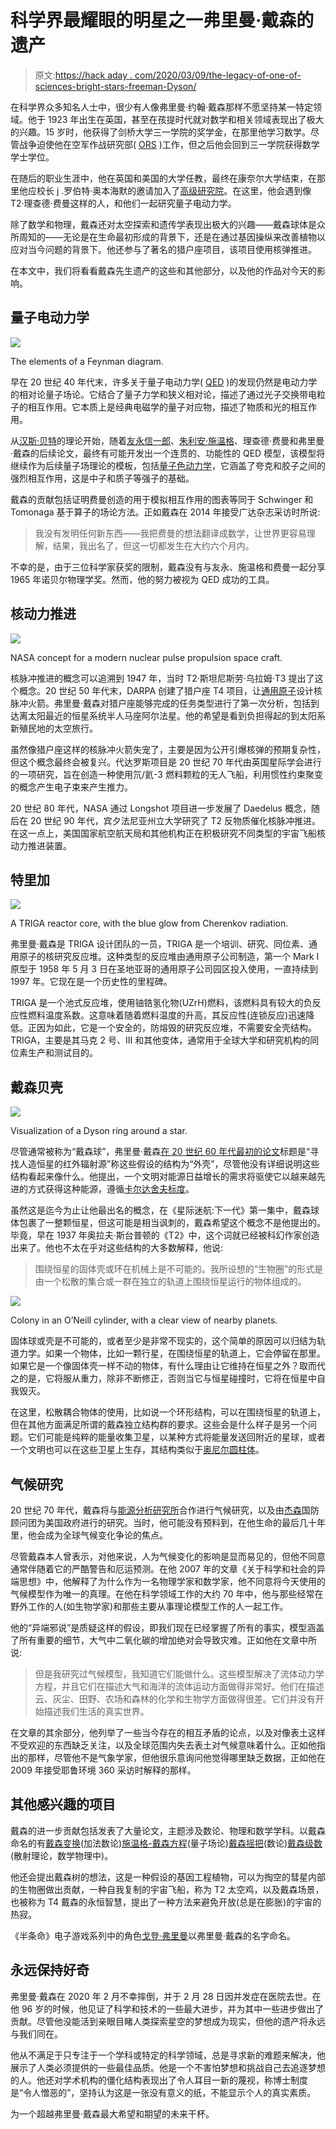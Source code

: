 # 科学界最耀眼的明星之一弗里曼·戴森的遗产

> 原文:[https://hack aday . com/2020/03/09/the-legacy-of-one-of-sciences-bright-stars-freeman-Dyson/](https://hackaday.com/2020/03/09/the-legacy-of-one-of-sciences-brightest-stars-freeman-dyson/)

在科学界众多知名人士中，很少有人像弗里曼·约翰·戴森那样不愿坚持某一特定领域。他于 1923 年出生在英国，甚至在孩提时代就对数学和相关领域表现出了极大的兴趣。15 岁时，他获得了剑桥大学三一学院的奖学金，在那里他学习数学。尽管战争迫使他在空军作战研究部( [ORS](https://en.wikipedia.org/wiki/Operations_research#Second_World_War) )工作，但之后他会回到三一学院获得数学学士学位。

在随后的职业生涯中，他在英国和美国的大学任教，最终在康奈尔大学结束，在那里他应校长 j .罗伯特·奥本海默的邀请加入了[高级研究院](https://en.wikipedia.org/wiki/Institute_for_Advanced_Study)。在这里，他会遇到像 T2·理查德·费曼这样的人，和他们一起研究量子电动力学。

除了数学和物理，戴森还对太空探索和遗传学表现出极大的兴趣——戴森球体是众所周知的——无论是在生命最初形成的背景下，还是在通过基因操纵来改善植物以应对当今问题的背景下。他还参与了著名的猎户座项目，该项目使用核弹推进。

在本文中，我们将看看戴森先生遗产的这些和其他部分，以及他的作品对今天的影响。

## 量子电动力学

![](../Images/3769e6531e528bd91c709bd86f70a044.png)

The elements of a Feynman diagram.

早在 20 世纪 40 年代末，许多关于量子电动力学( [QED](https://hackaday.com/2017/01/24/the-birth-of-quantum-electrodynamics/) )的发现仍然是电动力学的相对论量子场论。它结合了量子力学和狭义相对论，描述了通过光子交换带电粒子的相互作用。它本质上是经典电磁学的量子对应物，描述了物质和光的相互作用。

从[汉斯·贝特](https://en.wikipedia.org/wiki/Hans_Bethe)的理论开始，随着[友永信一郎](https://en.wikipedia.org/wiki/Shin%27ichir%C5%8D_Tomonaga)、[朱利安·施温格](https://en.wikipedia.org/wiki/Julian_Schwinger)、理查德·费曼和弗里曼·戴森的后续论文，最终有可能开发出一个连贯的、功能性的 QED 模型，该模型将继续作为后续量子场理论的模板，包括[量子色动力学](https://en.wikipedia.org/wiki/Quantum_chromodynamics)，它涵盖了夸克和胶子之间的强烈相互作用，这是中子和质子等强子的基础。

戴森的贡献包括证明费曼创造的用于模拟相互作用的图表等同于 Schwinger 和 Tomonaga 基于算子的场论方法。正如戴森在 2014 年接受广达杂志采访时所说:

> 我没有发明任何新东西——我把费曼的想法翻译成数学，让世界更容易理解，结果，我出名了，但这一切都发生在大约六个月内。

不幸的是，由于三位科学家获奖的限制，戴森没有与友永、施温格和费曼一起分享 1965 年诺贝尔物理学奖。然而，他的努力被视为 QED 成功的工具。

## 核动力推进

[![](../Images/9a90034ccefc48ab8d543a0fc16d87c2.png)](https://hackaday.com/wp-content/uploads/2020/03/1280px-Modern_Pulsed_Fission_Propulsion_Concept.jpg)

NASA concept for a modern nuclear pulse propulsion space craft.

核脉冲推进的概念可以追溯到 1947 年，当时 T2·斯坦尼斯劳·乌拉姆·T3 提出了这个概念。20 世纪 50 年代末，DARPA 创建了猎户座 T4 项目，让[通用原子](https://en.wikipedia.org/wiki/General_Atomics)设计核脉冲火箭。弗里曼·戴森对猎户座能够完成的任务类型进行了第一次分析，包括到达离太阳最近的恒星系统半人马座阿尔法星。他的希望是看到负担得起的到太阳系新殖民地的太空旅行。

虽然像猎户座这样的核脉冲火箭失宠了，主要是因为公开引爆核弹的预期复杂性，但这个概念最终会被复兴。代达罗斯项目是 20 世纪 70 年代由英国星际学会进行的一项研究，旨在创造一种使用氘/氦-3 燃料颗粒的无人飞船，利用惯性约束聚变的概念产生电子束来产生推力。

20 世纪 80 年代，NASA 通过 Longshot 项目进一步发展了 Daedelus 概念，随后在 20 世纪 90 年代，宾夕法尼亚州立大学研究了 T2 反物质催化核脉冲推进。在这一点上，美国国家航空航天局和其他机构正在积极研究不同类型的宇宙飞船核动力推进装置。

## 特里加

[![](../Images/076bf1c30383cf582699dd877346f6de.png)](https://hackaday.com/wp-content/uploads/2020/03/TrigaReactorCore.jpeg)

A TRIGA reactor core, with the blue glow from Cherenkov radiation.

弗里曼·戴森是 TRIGA 设计团队的一员，TRIGA 是一个培训、研究、同位素、通用原子的核研究反应堆。这种类型的反应堆由通用原子公司制造，第一个 Mark I 原型于 1958 年 5 月 3 日在圣地亚哥的通用原子公司园区投入使用，一直持续到 1997 年。它现在是一个历史性的里程碑。

TRIGA 是一个池式反应堆，使用铀锆氢化物(UZrH)燃料，该燃料具有较大的负反应性燃料温度系数。这意味着随着燃料温度的升高，其反应性(连锁反应)迅速降低。正因为如此，它是一个安全的，防熔毁的研究反应堆，不需要安全壳结构。TRIGA，主要是其马克 2 号、III 和其他变体，通常用于全球大学和研究机构的同位素生产和测试目的。

## 戴森贝壳

[![](../Images/58075b50b26d60f7365b712b13035040.png)](https://hackaday.com/wp-content/uploads/2020/03/Dyson_Ring.png)

Visualization of a Dyson ring around a star.

尽管通常被称为“戴森球”，弗里曼·戴森[在 20 世纪 60 年代最初的论文](http://www.islandone.org/LEOBiblio/SETI1.HTM)标题是“寻找人造恒星的红外辐射源”称这些假设的结构为“外壳”，尽管他没有详细说明这些结构看起来像什么。他提出，一个文明对能源日益增长的需求将驱使它以越来越先进的方式获得这种能源，遵循[卡尔达舍夫标度](https://en.wikipedia.org/wiki/Kardashev_scale)。

虽然这是迄今为止让他最出名的概念，在《星际迷航:下一代》第一集中，戴森球体包裹了一整颗恒星，但这可能是相当讽刺的，戴森希望这个概念不是他提出的。毕竟，早在 1937 年奥拉夫·斯台普顿的《T2》中，这个词就已经被科幻作家创造出来了。他也不太在乎对这些结构的大多数解释，他说:

> 围绕恒星的固体壳或环在机械上是不可能的。我所设想的“生物圈”的形式是由一个松散的集合或一群在独立的轨道上围绕恒星运行的物体组成的。

[![](../Images/1c6c8cbc5d49c9bd1edb129928f8675b.png)](https://hackaday.com/wp-content/uploads/2019/08/Spacecolony3.jpeg)

Colony in an O’Neill cylinder, with a clear view of nearby planets.

固体球或壳是不可能的，或者至少是非常不现实的，这个简单的原因可以归结为轨道力学。如果一个物体，比如一颗行星，在围绕恒星的轨道上，它会停留在那里。如果它是一个像固体壳一样不动的物体，有什么理由让它维持在恒星之外？取而代之的是，它将服从重力，除非不断修正，否则当它与恒星碰撞时，它将在恒星中自我毁灭。

在这里，松散耦合物体的使用，比如说一个环形结构，可以在围绕恒星的轨道上，但在其他方面满足所谓的戴森独立结构群的要求。这些会是什么样子是另一个问题。它们可能是纯粹的能量收集卫星，以某种方式将能量发送回附近的星球，或者一个文明也可以在这些卫星上生存，其结构类似于[奥尼尔圆柱体](https://en.wikipedia.org/wiki/O'Neill_cylinder)。

## 气候研究

20 世纪 70 年代，戴森将与[能源分析研究所](https://en.wikipedia.org/wiki/Oak_Ridge_Associated_Universities)合作进行气候研究，以及由[杰森](https://en.wikipedia.org/wiki/JASON_(advisory_group))国防顾问团为美国政府进行的研究。当时，他可能没有预料到，在他生命的最后几十年里，他会成为全球气候变化争论的焦点。

尽管戴森本人曾表示，对他来说，人为气候变化的影响是显而易见的，但他不同意通常伴随着它的严酷警告和厄运预测。在他 2007 年的文章《关于科学和社会的异端思想》中，他解释了为什么作为一名物理学家和数学家，他不同意将今天使用的气候模型作为唯一的真理。在他在科学领域工作的大约 70 年中，他与那些经常在野外工作的人(如生物学家)和那些主要从事理论模型工作的人一起工作。

他的“异端邪说”是质疑这样的假设，即我们现在已经掌握了所有的事实，模型涵盖了所有重要的细节，大气中二氧化碳的增加绝对会导致灾难。正如他在文章中所说:

> 但是我研究过气候模型，我知道它们能做什么。这些模型解决了流体动力学方程，并且它们在描述大气和海洋的流体运动方面做得非常好。他们在描述云、灰尘、田野、农场和森林的化学和生物学方面做得很差。它们并没有开始描述我们生活的真实世界。

在文章的其余部分，他列举了一些当今存在的相互矛盾的论点，以及对像表土这样不受欢迎的东西缺乏关注，以及全球范围内失去表土对气候意味着什么。正如他指出的那样，尽管他不是气象学家，但他很乐意询问他觉得哪里缺乏数据，正如他在 2009 年接受耶鲁环境 360 采访时解释的那样。

## 其他感兴趣的项目

戴森的进一步贡献包括发表了大量论文，主题涉及数论、物理和数学学科。以戴森命名的有[戴森变换](https://en.wikipedia.org/wiki/Dyson's_transform)(加法数论)[施温格-戴森方程](https://en.wikipedia.org/wiki/Schwinger%E2%80%93Dyson_equation)(量子场论)[戴森摇把](https://en.wikipedia.org/wiki/Crank_of_a_partition)(数论)[戴森级数](https://en.wikipedia.org/wiki/Dyson_series)(散射理论，数学物理中)。

他还会提出戴森树的想法，这是一种假设的基因工程植物，可以为掏空的彗星内部的生物圈做出贡献，一种自我复制的宇宙飞船，称为 T2 太空鸡，以及戴森场景，也被称为 T4 戴森的永恒智慧，提出了一种方法来避免开放(总是在膨胀)的宇宙的热寂。

《半条命》电子游戏系列中的角色[戈登·弗里曼](https://en.wikipedia.org/wiki/Gordon_Freeman)以弗里曼·戴森的名字命名。

## 永远保持好奇

弗里曼·戴森在 2020 年 2 月不幸摔倒，并于 2 月 28 日因并发症在医院去世。在他 96 岁的时候，他见证了科学和技术的一些最大进步，并为其中一些进步做出了贡献。尽管他没能活到亲眼目睹人类探索星空的梦想成为现实，但他的遗产将永远与我们同在。

他从不满足于只专注于一个学科或特定的科学领域，总是寻求新的难题来解决，他展示了人类必须提供的一些最佳品质。他是一个不害怕梦想和挑战自己去追逐梦想的人。他还对学术机构的僵化结构表现出了令人耳目一新的蔑视，称博士制度是“令人憎恶的”，坚持认为这是一张没有意义的纸，不能显示个人的真实素质。

为一个超越弗里曼·戴森最大希望和期望的未来干杯。